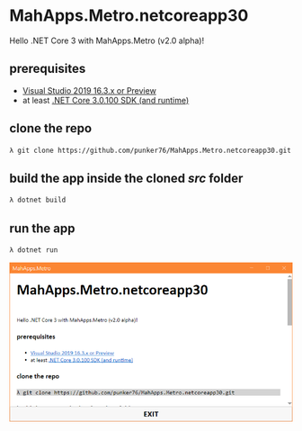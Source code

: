 # MahApps.Metro.netcoreapp30

Hello .NET Core 3 with MahApps.Metro (v2.0 alpha)!

## prerequisites

- [Visual Studio 2019 16.3.x or Preview](https://visualstudio.microsoft.com)
- at least [.NET Core 3.0.100 SDK (and runtime)](https://github.com/dotnet/core/blob/master/release-notes/3.0/3.0.0/3.0.0-download.md)

## clone the repo

```bash
λ git clone https://github.com/punker76/MahApps.Metro.netcoreapp30.git
```

## build the app inside the cloned *src* folder

```bash
λ dotnet build
```

## run the app

```bash
λ dotnet run
```

![screenshot](https://github.com/punker76/MahApps.Metro.netcoreapp30/raw/master/screenshot.png)  
